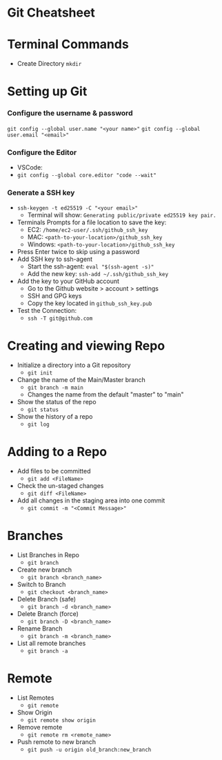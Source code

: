 
# Git Cheatsheet

# Terminal Commands

- Create Directory `mkdir`

# Setting up Git

### Configure the username & password

`git config --global user.name "<your name>"`
`git config --global user.email "<email>"`

### Configure the Editor

- VSCode:
- `git config --global core.editor "code --wait"`

### Generate a SSH key

- `ssh-keygen -t ed25519 -C "<your email>"`
  - Terminal will show: `Generating public/private ed25519 key pair.`
- Terminals Prompts for a file location to save the key:
  - EC2: `/home/ec2-user/.ssh/github_ssh_key`
  - MAC: `<path-to-your-location>/github_ssh_key`
  - Windows: `<path-to-your-location>/github_ssh_key`
- Press Enter twice to skip using a password
- Add SSH key to ssh-agent
  - Start the ssh-agent: `eval "$(ssh-agent -s)"`
  - Add the new key: `ssh-add ~/.ssh/github_ssh_key`
- Add the key to your GitHub account
  - Go to the Github website > account > settings
  - SSH and GPG keys
  - Copy the key located in `github_ssh_key.pub`
- Test the Connection:
  - `ssh -T git@github.com`

# Creating and viewing Repo

- Initialize a directory into a Git repository
  - `git init`
- Change the name of the Main/Master branch
  - `git branch -m main`
  - Changes the name from the default "master" to "main"
- Show the status of the repo
  - `git status`
- Show the history of a repo
  - `git log`

# Adding to a Repo

- Add files to be committed 
  - `git add <FileName>`
- Check the un-staged changes
  - `git diff <FileName>`
- Add all changes in the staging area into one commit
  - `git commit -m "<Commit Message>"`

# Branches

- List Branches in Repo
  - `git branch`
- Create new branch
  - `git branch <branch_name>`
- Switch to Branch
  - `git checkout <branch_name>`
- Delete Branch (safe)
  - `git branch -d <branch_name>`
- Delete Branch (force)
  - `git branch -D <branch_name>`
- Rename Branch
  - `git branch -m <branch_name>`
- List all remote branches 
  - `git branch -a`

# Remote

- List Remotes
  - `git remote`
- Show Origin
  - `git remote show origin`
- Remove remote
  - `git remote rm <remote_name>`
- Push remote to new branch
  - `git push -u origin old_branch:new_branch`

